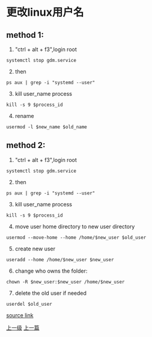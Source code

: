 # 更改linux用户名

## method 1:
1. "ctrl + alt + f3",login root
```shell
systemctl stop gdm.service
```

2. then
```shell
ps aux | grep -i "systemd --user"
```

3. kill user_name  process
```shell
kill -s 9 $process_id
```

4. rename
```shell
usermod -l $new_name $old_name
```

## method 2:

1. "ctrl + alt + f3",login root
```shell
systemctl stop gdm.service
```

2. then
```shell
ps aux | grep -i "systemd --user"
```

3. kill user_name  process
```shell
kill -s 9 $process_id
```

4. move user home directory to new user directory
```shell
usermod --move-home --home /home/$new_user $old_user
```

5. create new user
```shell
useradd --home /home/$new_user $new_user
```

6. change who owns the folder:
```shell
chown -R $new_user:$new_user /home/$new_user
```

7. delete the old user if needed

```shell
userdel $old_user
```


[source link](https://ask.fedoraproject.org/en/question/55339/change-of-user-name-at-terminal/)





[上一级](base.md)
[上一篇](process.md)
